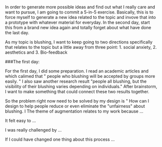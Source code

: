 In order to generate more possible ideas and find out what I really care and want to pursue, I am going to commit a 5-in-5 exercise. Basically, this is to force myself to generate a new idea related to the topic and invove that into a prototype with whatever material for everyday. In the second day, start this from a brand new idea again and totally forget about what have done the last day.

As my topic is blushing, I want to keep going to two directions specifically that relates to the topic but a little away from three point: 1. social anxiety, 2. aesthetics and 3. Bio-feedback


###The first day: 

For the first day, I did some preparation. I read an academic articles and which calimed that " people who blushing will be accepted by groups more easily. " I also saw another research result "people all blushing, but the visibility of their blushing varies depending on individuals." After brainstorm, I want to make something that could connect these two results together. 

So the problem right now need to be solved by my design is " How can I design to help people reduce or even eliminate the "unfairness" about blushing. I 
The theme of augmentation relates to my work because ...

It felt easy to ...

I was really challenged by ...

If I could have changed one thing about this process ...
